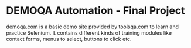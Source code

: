 # DEMOQA Automation - Final Project
[demoqa.com](https://demoqa.com/) is a basic demo site provided by [toolsqa.com](https://www.toolsqa.com/) to learn and practice Selenium. It contains different kinds of training modules like contact forms, menus to select, buttons to click etc.

